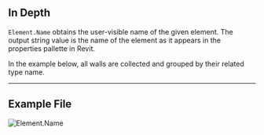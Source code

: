 ## In Depth
`Element.Name` obtains the user-visible name of the given element. The output string value is the name of the element as it appears in the properties pallette in Revit. 

In the example below, all walls are collected and grouped by their related type name.
___
## Example File

![Element.Name](./Revit.Elements.Element.Name_img.jpg)